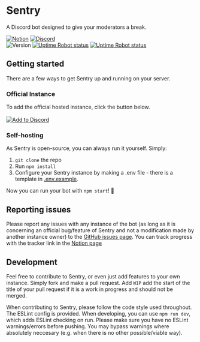 # Sentry
A Discord bot designed to give your moderators a break.

[![Notion](https://img.shields.io/badge/-notion-212121?logo=notion&style=flat)](https://www.notion.so/Sentry-9b1df2c92d8448a3934ec3de74217061) 
[![Discord](https://img.shields.io/discord/766723862766944318?color=7289DA&label=support%20discord)](https://discord.gg/V3macC3)\
![Version](https://img.shields.io/github/package-json/version/Anidox/Sentry?label=version) 
[![Uptime Robot status](https://img.shields.io/uptimerobot/status/m786154507-389a4a44e43a89aab2a12488?label=bot%20status)](https://status.sentrybot.tech) 
[![Uptime Robot status](https://img.shields.io/uptimerobot/status/m786154509-ca7e6a7e42db726e6bf2ba09?label=website%20status)](https://status.sentrybot.tech)

## Getting started
There are a few ways to get Sentry up and running on your server.

### Official Instance
To add the official hosted instance, click the button below.\
\
[![Add to Discord](https://img.shields.io/badge/-add%20sentry-%23ED213A?logo=discord&logoColor=white)](https://add.sentrybot.tech/)

### Self-hosting
As Sentry is open-source, you can always run it yourself. Simply:

  1. `git clone` the repo
  2. Run `npm install`
  3. Configure your Sentry instance by making a .env file - there is a template in [.env.example](.env.example).
  
Now you can run your bot with `npm start`! 🎉

## Reporting issues
Please report any issues with any instance of the bot (as long as it is concerning an official bug/feature of Sentry and not a modification made by another instance owner) to the [GitHub issues page](https://github.com/Anidox/Sentry/issues). You can track progress with the tracker link in the [Notion page](https://www.notion.so/Sentry-9b1df2c92d8448a3934ec3de74217061)

## Development
Feel free to contribute to Sentry, or even just add features to your own instance. Simply fork and make a pull request. Add `WIP` add the start of the title of your pull request if it is a work in progress and should not be merged.

When contributing to Sentry, please follow the code style used throughout. The ESLint config is provided. When developing, you can use `npm run dev`, which adds ESLint checking on run. Please make sure you have no ESLint warnings/errors before pushing. You may bypass warnings where absolutely neccesary (e.g. when there is no other possible/viable way).
